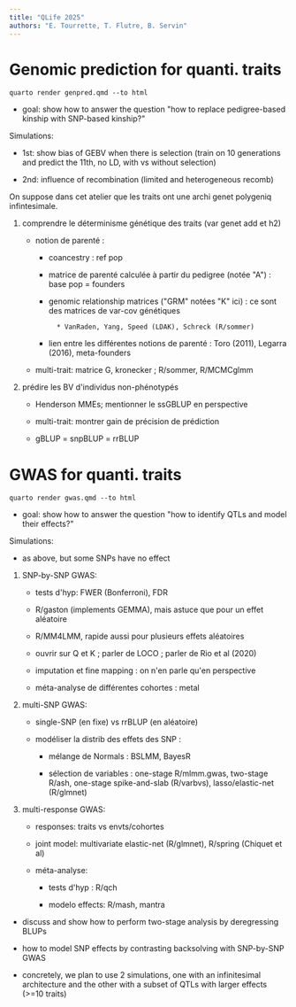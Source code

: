 ```yaml
---
title: "QLife 2025"
authors: "E. Tourrette, T. Flutre, B. Servin"
---
```



<!-- pandoc README.md -t html -s -o README.html --toc -->



# Genomic prediction for quanti. traits

```
quarto render genpred.qmd --to html
```

* goal: show how to answer the question "how to replace pedigree-based kinship with SNP-based kinship?"

Simulations:

* 1st: show bias of GEBV when there is selection (train on 10 generations and predict the 11th, no LD, with vs without selection)

* 2nd: influence of recombination (limited and heterogeneous recomb)

On suppose dans cet atelier que les traits ont une archi genet polygeniq infintesimale.

1. comprendre le déterminisme génétique des traits (var genet add et h2)

    * notion de parenté :
    
        * coancestry : ref pop
    
        * matrice de parenté calculée à partir du pedigree (notée "A") : base pop = founders
        
        * genomic relationship matrices ("GRM" notées "K" ici) : ce sont des matrices de var-cov génétiques

                * VanRaden, Yang, Speed (LDAK), Schreck (R/sommer)
                
        * lien entre les différentes notions de parenté : Toro (2011), Legarra (2016), meta-founders
    
    * multi-trait: matrice G, kronecker ; R/sommer, R/MCMCglmm
    
2. prédire les BV d'individus non-phénotypés

    * Henderson MMEs; mentionner le ssGBLUP en perspective
    
    * multi-trait: montrer gain de précision de prédiction
    
    * gBLUP = snpBLUP = rrBLUP



# GWAS for quanti. traits

```
quarto render gwas.qmd --to html
```

* goal: show how to answer the question "how to identify QTLs and model their effects?"

Simulations:

* as above, but some SNPs have no effect

1. SNP-by-SNP GWAS:

    * tests d'hyp: FWER (Bonferroni), FDR

    * R/gaston (implements GEMMA), mais astuce que pour un effet aléatoire
    
    * R/MM4LMM, rapide aussi pour plusieurs effets aléatoires
    
    * ouvrir sur Q et K ; parler de LOCO ; parler de Rio et al (2020)
    
    * imputation et fine mapping : on n'en parle qu'en perspective

    * méta-analyse de différentes cohortes : metal

2. multi-SNP GWAS:

    * single-SNP (en fixe) vs rrBLUP (en aléatoire)
    
    * modéliser la distrib des effets des SNP :
    
        * mélange de Normals : BSLMM, BayesR
        
        * sélection de variables : one-stage R/mlmm.gwas, two-stage R/ash, one-stage spike-and-slab (R/varbvs), lasso/elastic-net (R/glmnet)

3. multi-response GWAS:

    * responses: traits vs envts/cohortes
    
    * joint model: multivariate elastic-net (R/glmnet), R/spring (Chiquet et al)

    * méta-analyse:
    
        * tests d'hyp : R/qch
        
        * modelo effects: R/mash, mantra

* discuss and show how to perform two-stage analysis by deregressing BLUPs

* how to model SNP effects by contrasting backsolving with SNP-by-SNP GWAS

* concretely, we plan to use 2 simulations, one with an infinitesimal architecture and the other with a subset of QTLs with larger effects (>=10 traits) 
